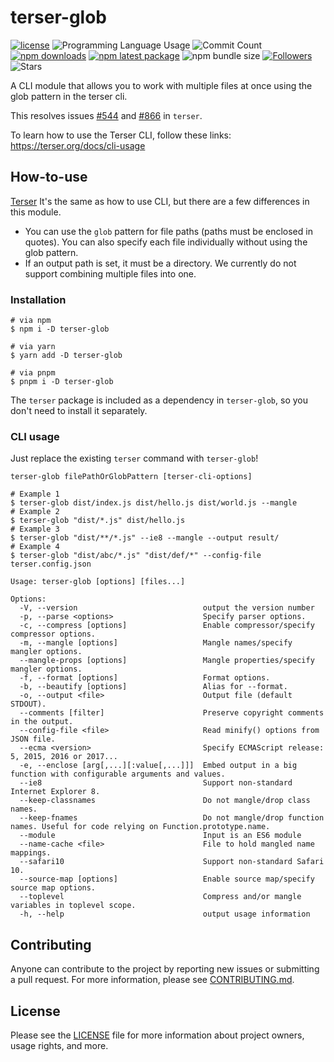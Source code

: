 # terser-glob

[![license](https://img.shields.io/badge/license-MIT-blue.svg)](https://github.com/jooy2/terser-glob/blob/main/LICENSE) ![Programming Language Usage](https://img.shields.io/github/languages/top/jooy2/terser-glob) ![Commit Count](https://img.shields.io/github/commit-activity/y/jooy2/terser-glob) [![npm downloads](https://img.shields.io/npm/dm/terser-glob.svg)](https://www.npmjs.com/package/terser-glob) [![npm latest package](https://img.shields.io/npm/v/terser-glob/latest.svg)](https://www.npmjs.com/package/terser-glob) ![npm bundle size](https://img.shields.io/bundlephobia/min/terser-glob) [![Followers](https://img.shields.io/github/followers/jooy2?style=social)](https://github.com/jooy2) ![Stars](https://img.shields.io/github/stars/jooy2/terser-glob?style=social)

A CLI module that allows you to work with multiple files at once using the glob pattern in the terser cli.

This resolves issues [#544](https://github.com/terser/terser/issues/544) and [#866](https://github.com/terser/terser/issues/866) in `terser`.

To learn how to use the Terser CLI, follow these links: https://terser.org/docs/cli-usage

## How-to-use

[Terser](https://terser.org) It's the same as how to use CLI, but there are a few differences in this module.

- You can use the `glob` pattern for file paths (paths must be enclosed in quotes). You can also specify each file individually without using the glob pattern.
- If an output path is set, it must be a directory. We currently do not support combining multiple files into one.

### Installation

```shell
# via npm
$ npm i -D terser-glob

# via yarn
$ yarn add -D terser-glob

# via pnpm
$ pnpm i -D terser-glob
```

The `terser` package is included as a dependency in `terser-glob`, so you don't need to install it separately.

### CLI usage

Just replace the existing `terser` command with `terser-glob`!

```text
terser-glob filePathOrGlobPattern [terser-cli-options]
```

```shell
# Example 1
$ terser-glob dist/index.js dist/hello.js dist/world.js --mangle
# Example 2
$ terser-glob "dist/*.js" dist/hello.js
# Example 3
$ terser-glob "dist/**/*.js" --ie8 --mangle --output result/
# Example 4
$ terser-glob "dist/abc/*.js" "dist/def/*" --config-file terser.config.json
```

```shell
Usage: terser-glob [options] [files...]

Options:
  -V, --version                            output the version number
  -p, --parse <options>                    Specify parser options.
  -c, --compress [options]                 Enable compressor/specify compressor options.
  -m, --mangle [options]                   Mangle names/specify mangler options.
  --mangle-props [options]                 Mangle properties/specify mangler options.
  -f, --format [options]                   Format options.
  -b, --beautify [options]                 Alias for --format.
  -o, --output <file>                      Output file (default STDOUT).
  --comments [filter]                      Preserve copyright comments in the output.
  --config-file <file>                     Read minify() options from JSON file.
  --ecma <version>                         Specify ECMAScript release: 5, 2015, 2016 or 2017...
  -e, --enclose [arg[,...][:value[,...]]]  Embed output in a big function with configurable arguments and values.
  --ie8                                    Support non-standard Internet Explorer 8.
  --keep-classnames                        Do not mangle/drop class names.
  --keep-fnames                            Do not mangle/drop function names. Useful for code relying on Function.prototype.name.
  --module                                 Input is an ES6 module
  --name-cache <file>                      File to hold mangled name mappings.
  --safari10                               Support non-standard Safari 10.
  --source-map [options]                   Enable source map/specify source map options.
  --toplevel                               Compress and/or mangle variables in toplevel scope.
  -h, --help                               output usage information
```

## Contributing

Anyone can contribute to the project by reporting new issues or submitting a pull request. For more information, please see [CONTRIBUTING.md](CONTRIBUTING.md).

## License

Please see the [LICENSE](LICENSE) file for more information about project owners, usage rights, and more.
